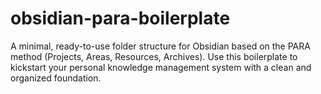 # obsidian-para-boilerplate
A minimal, ready-to-use folder structure for Obsidian based on the PARA method (Projects, Areas, Resources, Archives). Use this boilerplate to kickstart your personal knowledge management system with a clean and organized foundation.
